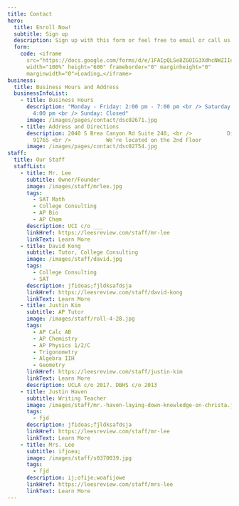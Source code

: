 ```yaml
---
title: Contact
hero:
  title: Enroll Now!
  subtitle: Sign up
  description: Sign up with this form or feel free to email or call us directly!
  form:
    code: <iframe
      src="https://docs.google.com/forms/d/e/1FAIpQLSe8ZGOIG3XdhcNWZIIe4Pa31mej0rqZmoVFyeB8un-xkGaKCA/viewform?embedded=true"
      width="100%" height="600" frameborder="0" marginheight="0"
      marginwidth="0">Loading…</iframe>
business:
  title: Business Hours and Address
  businessInfoList:
    - title: Business Hours
      description: "Monday - Friday: 2:00 pm - 7:00 pm <br /> Saturday: 11:00 am -
        4:00 pm <br /> Sunday: Closed"
      image: /images/pages/contact/dsc02671.jpg
    - title: Address and Directions
      description: 2040 S Brea Canyon Rd Suite 240, <br />           Diamond Bar, CA
        91765 <br />           We’re located on the 2nd Floor
      image: /images/pages/contact/dsc02754.jpg
staff:
  title: Our Staff
  staffList:
    - title: Mr. Lee
      subtitle: Owner/Founder
      image: /images/staff/mrlee.jpg
      tags:
        - SAT Math
        - College Consulting
        - AP Bio
        - AP Chem
      description: UCI c/o ___
      linkHref: https://leesreview.com/staff/mr-lee
      linkText: Learn More
    - title: David Kong
      subtitle: Tutor, College Consulting
      image: /images/staff/david.jpg
      tags:
        - College Consulting
        - SAT
      description: jfidoas;fjldksafdsja
      linkHref: https://leesreview.com/staff/david-kong
      linkText: Learn More
    - title: Justin Kim
      subtitle: AP Tutor
      image: /images/staff/roll-4-28.jpg
      tags:
        - AP Calc AB
        - AP Chemistry
        - AP Physics 1/2/C
        - Trigonometry
        - Algebra IIH
        - Geometry
      linkHref: https://leesreview.com/staff/justin-kim
      linkText: Learn More
      description: UCLA c/o 2017. DBHS c/o 2013
    - title: Justin Haven
      subtitle: Writing Teacher
      image: /images/staff/mr.-haven-laying-down-knowledge-on-christa.jpg
      tags:
        - fjd
      description: jfidoas;fjldksafdsja
      linkHref: https://leesreview.com/staff/mr-lee
      linkText: Learn More
    - title: Mrs. Lee
      subtitle: ifjoea;
      image: /images/staff/s0370039.jpg
      tags:
        - fjd
      description: ij;ofije;woafijowe
      linkHref: https://leesreview.com/staff/mrs-lee
      linkText: Learn More
---
```

